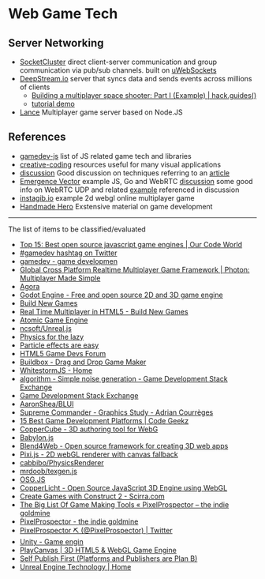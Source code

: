 # Web Game Tech
## Server Networking
* [SocketCluster](https://github.com/socketcluster/socketcluster/) direct client-server communication and group communication via pub/sub channels. built on [uWebSockets](https://github.com/uNetworking/uWebSockets)
* [DeepStream.io](https://github.com/deepstreamIO/deepstream.io) server that syncs data and sends events across millions of clients
  * [Building a multiplayer space shooter: Part I (Example) | hack.guides()](https://www.pluralsight.com/guides/front-end-javascript/building-a-multiplayer-space-shooter-part-i)
  * [tutorial demo](https://github.com/mdramos/deepGame)
* [Lance](https://github.com/lance-gg/Lance) Multiplayer game server based on Node.JS

## References
* [gamedev-js](https://github.com/gamedev-js/gamedev-js) list of JS related game tech and libraries
* [creative-coding](https://github.com/terkelg/awesome-creative-coding) resources useful for many visual applications
* [discussion](https://news.ycombinator.com/item?id=15318530) Good discussion on techniques referring to an [article](https://github.com/sgoedecke/socket-io-game/blob/master/BLOG.md)
* [Emergence Vector](https://www.youtube.com/channel/UCLZcYVcdOyiHB_4z2mBkm8A) example JS, Go and WebRTC [discussion](https://news.ycombinator.com/item?id=15332187) some good info on WebRTC UDP and related [example](https://github.com/sgoedecke/socket-io-game) referenced in discussion
* [instagib.io](https://github.com/schibir/instagib.io) example 2d webgl online multiplayer game
* [Handmade Hero](https://handmadehero.org/) Exstensive material on game development

---
The list of items to be classified/evaluated
* [Top 15: Best open source javascript game engines | Our Code World](http://ourcodeworld.com/articles/read/308/top-15-best-open-source-javascript-game-engines)
* [#gamedev hashtag on Twitter](https://twitter.com/hashtag/gamedev?src=hash)
* [gamedev - game developmen](https://www.reddit.com/r/gamedev/)
* [Global Cross Platform Realtime Multiplayer Game Framework | Photon: Multiplayer Made Simple](https://www.photonengine.com/en/Realtime)
* [Agora](https://hydra.agoragames.com/features/)
* [Godot Engine - Free and open source 2D and 3D game engine](https://godotengine.org/)
* [Build New Games](http://buildnewgames.com/)
* [Real Time Multiplayer in HTML5 - Build New Games](http://buildnewgames.com/real-time-multiplayer/)
* [Atomic Game Engine](http://atomicgameengine.com/)
* [ncsoft/Unreal.js](https://github.com/ncsoft/Unreal.js)
* [Physics for the lazy](http://www.playfuljs.com/physics-for-the-lazy/)
* [Particle effects are easy](http://www.playfuljs.com/particle-effects-are-easy/)
* [HTML5 Game Devs Forum](http://www.html5gamedevs.com/)
* [Buildbox - Drag and Drop Game Maker](https://www.buildbox.com/)
* [WhitestormJS - Home](https://whsjs.io/#/)
* [algorithm - Simple noise generation - Game Development Stack Exchange](http://gamedev.stackexchange.com/questions/20880/simple-noise-generation)
* [Game Development Stack Exchange](http://gamedev.stackexchange.com/)
* [AaronShea/BLUI](https://github.com/AaronShea/BLUI)
* [Supreme Commander - Graphics Study - Adrian Courrèges](http://www.adriancourreges.com/blog/2015/06/23/supreme-commander-graphics-study/)
* [15 Best Game Development Platforms | Code Geekz](https://codegeekz.com/15-best-game-development-platforms/)
* [CopperCube - 3D authoring tool for WebG](http://www.ambiera.com/coppercube/)
* [Babylon.js](http://www.babylonjs.com/)
* [Blend4Web - Open source framework for creating 3D web apps](https://www.blend4web.com/en/)
* [Pixi.js - 2D webGL renderer with canvas fallback](http://www.pixijs.com/)
* [cabbibo/PhysicsRenderer](https://github.com/cabbibo/PhysicsRenderer/)
* [mrdoob/texgen.js](https://github.com/mrdoob/texgen.js)
* [OSG.JS](http://osgjs.org/?utm_source=html5weekly&utm_medium=email)
* [CopperLicht - Open Source JavaScript 3D Engine using WebGL](http://www.ambiera.com/copperlicht/index.html)
* [Create Games with Construct 2 - Scirra.com](https://www.scirra.com/)
* [The Big List Of Game Making Tools « PixelProspector – the indie goldmine](http://www.pixelprospector.com/the-big-list-of-game-making-tools/)
* [PixelProspector - the indie goldmine](http://www.pixelprospector.com/)
* [PixelProspector ⛏ (@PixelProspector) | Twitter](https://twitter.com/PixelProspector)
* [Unity - Game engin](https://unity3d.com/unity/)
* [PlayCanvas | 3D HTML5 & WebGL Game Engine](https://playcanvas.com/)
* [Self Publish First (Platforms and Publishers are Plan B)](http://indiebits.com/self-publish-first/)
* [Unreal Engine Technology | Home](https://www.unrealengine.com/)

